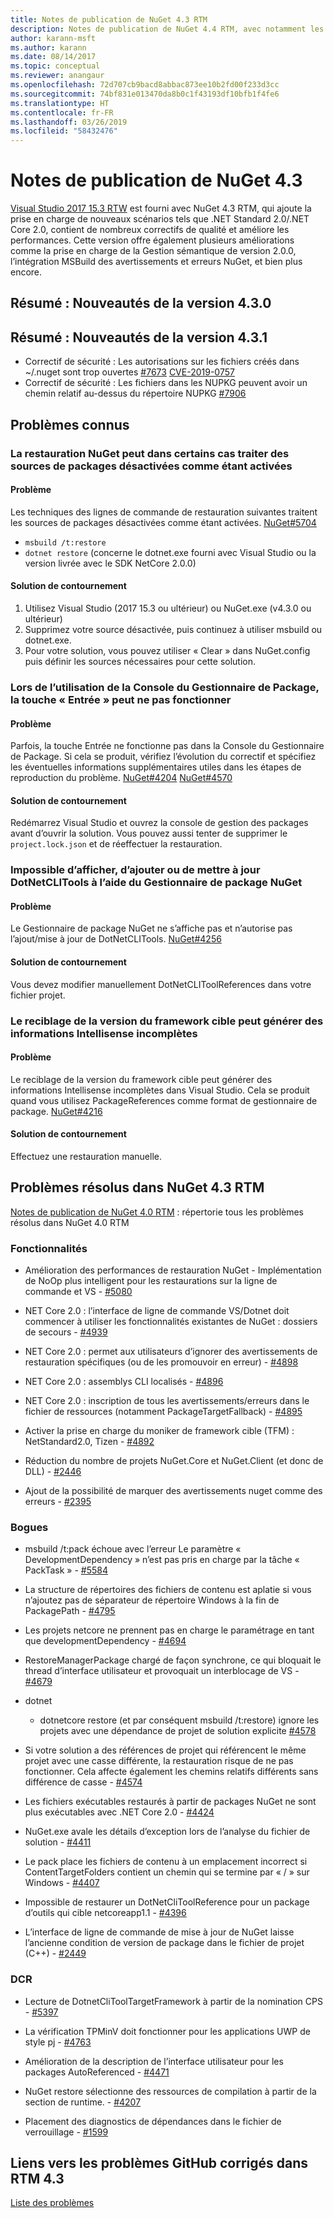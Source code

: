 ```yaml
---
title: Notes de publication de NuGet 4.3 RTM
description: Notes de publication de NuGet 4.4 RTM, avec notamment les problèmes connus, les correctifs de bogues, les fonctionnalités ajoutées et les DCR.
author: karann-msft
ms.author: karann
ms.date: 08/14/2017
ms.topic: conceptual
ms.reviewer: anangaur
ms.openlocfilehash: 72d707cb9bacd8abbac873ee10b2fd00f233d3cc
ms.sourcegitcommit: 74bf831e013470da8b0c1f43193df10bfb1f4fe6
ms.translationtype: HT
ms.contentlocale: fr-FR
ms.lasthandoff: 03/26/2019
ms.locfileid: "58432476"
---
```

# <a name="nuget-43-release-notes"></a>Notes de publication de NuGet 4.3

[Visual Studio 2017 15.3 RTW](https://www.visualstudio.com/news/releasenotes/vs2017-relnotes) est fourni avec NuGet 4.3 RTM, qui ajoute la prise en charge de nouveaux scénarios tels que .NET Standard 2.0/.NET Core 2.0, contient de nombreux correctifs de qualité et améliore les performances. Cette version offre également plusieurs améliorations comme la prise en charge de la Gestion sémantique de version 2.0.0, l’intégration MSBuild des avertissements et erreurs NuGet, et bien plus encore.

## <a name="summary-whats-new-in-430"></a>Résumé : Nouveautés de la version 4.3.0

## <a name="summary-whats-new-in-431"></a>Résumé : Nouveautés de la version 4.3.1

* Correctif de sécurité : Les autorisations sur les fichiers créés dans ~/.nuget sont trop ouvertes [#7673](https://github.com/NuGet/Home/issues/7673) [CVE-2019-0757](https://portal.msrc.microsoft.com/en-us/security-guidance/advisory/CVE-2019-0757)
* Correctif de sécurité : Les fichiers dans les NUPKG peuvent avoir un chemin relatif au-dessus du répertoire NUPKG [#7906](https://github.com/NuGet/Home/issues/7906)

## <a name="known-issues"></a>Problèmes connus

### <a name="nuget-restore-may-treat-disabled-package-sources-as-enabled-in-some-cases"></a>La restauration NuGet peut dans certains cas traiter des sources de packages désactivées comme étant activées

#### <a name="issue"></a>Problème

Les techniques des lignes de commande de restauration suivantes traitent les sources de packages désactivées comme étant activées. [NuGet#5704](https://github.com/NuGet/Home/issues/5704)
- `msbuild /t:restore`
- `dotnet restore` (concerne le dotnet.exe fourni avec Visual Studio ou la version livrée avec le SDK NetCore 2.0.0)

#### <a name="workaround"></a>Solution de contournement

1. Utilisez Visual Studio (2017 15.3 ou ultérieur) ou NuGet.exe (v4.3.0 ou ultérieur)
1. Supprimez votre source désactivée, puis continuez à utiliser msbuild ou dotnet.exe.
1. Pour votre solution, vous pouvez utiliser « Clear » dans NuGet.config puis définir les sources nécessaires pour cette solution.

### <a name="while-using-package-manager-console-enter-key-may-not-work"></a>Lors de l’utilisation de la Console du Gestionnaire de Package, la touche « Entrée » peut ne pas fonctionner

#### <a name="issue"></a>Problème

Parfois, la touche Entrée ne fonctionne pas dans la Console du Gestionnaire de Package. Si cela se produit, vérifiez l’évolution du correctif et spécifiez les éventuelles informations supplémentaires utiles dans les étapes de reproduction du problème. [NuGet#4204](https://github.com/NuGet/Home/issues/4204) [NuGet#4570](https://github.com/NuGet/Home/issues/4570)

#### <a name="workaround"></a>Solution de contournement

Redémarrez Visual Studio et ouvrez la console de gestion des packages avant d’ouvrir la solution. Vous pouvez aussi tenter de supprimer le `project.lock.json` et de réeffectuer la restauration.

### <a name="you-are-unable-to-view-add-or-update-dotnetclitools-using-nuget-package-manager"></a>Impossible d’afficher, d’ajouter ou de mettre à jour DotNetCLITools à l’aide du Gestionnaire de package NuGet

#### <a name="issue"></a>Problème

Le Gestionnaire de package NuGet ne s’affiche pas et n’autorise pas l’ajout/mise à jour de DotNetCLITools. [NuGet#4256](https://github.com/NuGet/Home/issues/4256)

#### <a name="workaround"></a>Solution de contournement

Vous devez modifier manuellement DotNetCLIToolReferences dans votre fichier projet.

### <a name="retargeting-target-framework-version-may-lead-to-incomplete-intellisense"></a>Le reciblage de la version du framework cible peut générer des informations Intellisense incomplètes

#### <a name="issue"></a>Problème

Le reciblage de la version du framework cible peut générer des informations Intellisense incomplètes dans Visual Studio. Cela se produit quand vous utilisez PackageReferences comme format de gestionnaire de package. [NuGet#4216](https://github.com/NuGet/Home/issues/4216)

#### <a name="workaround"></a>Solution de contournement

Effectuez une restauration manuelle.

## <a name="issues-fixed-in-nuget-43-rtm-timeframe"></a>Problèmes résolus dans NuGet 4.3 RTM

[Notes de publication de NuGet 4.0 RTM](../release-notes/nuget-4.0-RTM.md) : répertorie tous les problèmes résolus dans NuGet 4.0 RTM

### <a name="features"></a>Fonctionnalités

- Amélioration des performances de restauration NuGet - Implémentation de NoOp plus intelligent pour les restaurations sur la ligne de commande et VS - [#5080](https://github.com/NuGet/Home/issues/5080)

- NET Core 2.0 : l’interface de ligne de commande VS/Dotnet doit commencer à utiliser les fonctionnalités existantes de NuGet : dossiers de secours - [#4939](https://github.com/NuGet/Home/issues/4939)

- NET Core 2.0 : permet aux utilisateurs d’ignorer des avertissements de restauration spécifiques (ou de les promouvoir en erreur) - [#4898](https://github.com/NuGet/Home/issues/4898)

- NET Core 2.0 : assemblys CLI localisés - [#4896](https://github.com/NuGet/Home/issues/4896)

- NET Core 2.0 : inscription de tous les avertissements/erreurs dans le fichier de ressources (notamment PackageTargetFallback) - [#4895](https://github.com/NuGet/Home/issues/4895)

- Activer la prise en charge du moniker de framework cible (TFM) : NetStandard2.0, Tizen - [#4892](https://github.com/NuGet/Home/issues/4892)

- Réduction du nombre de projets NuGet.Core et NuGet.Client (et donc de DLL) - [#2446](https://github.com/NuGet/Home/issues/2446)

- Ajout de la possibilité de marquer des avertissements nuget comme des erreurs - [#2395](https://github.com/NuGet/Home/issues/2395)

### <a name="bugs"></a>Bogues

- msbuild /t:pack échoue avec l’erreur Le paramètre « DevelopmentDependency » n’est pas pris en charge par la tâche « PackTask » - [#5584](https://github.com/NuGet/Home/issues/5584)

- La structure de répertoires des fichiers de contenu est aplatie si vous n’ajoutez pas de séparateur de répertoire Windows à la fin de PackagePath - [#4795](https://github.com/NuGet/Home/issues/4795)

- Les projets netcore ne prennent pas en charge le paramétrage en tant que developmentDependency - [#4694](https://github.com/NuGet/Home/issues/4694)

- RestoreManagerPackage chargé de façon synchrone, ce qui bloquait le thread d’interface utilisateur et provoquait un interblocage de VS - [#4679](https://github.com/NuGet/Home/issues/4679)

- dotnet
  - dotnetcore restore (et par conséquent msbuild /t:restore) ignore les projets avec une dépendance de projet de solution explicite [#4578](https://github.com/NuGet/Home/issues/4578)

- Si votre solution a des références de projet qui référencent le même projet avec une casse différente, la restauration risque de ne pas fonctionner. Cela affecte également les chemins relatifs différents sans différence de casse - [#4574](https://github.com/NuGet/Home/issues/4574)

- Les fichiers exécutables restaurés à partir de packages NuGet ne sont plus exécutables avec .NET Core 2.0 - [#4424](https://github.com/NuGet/Home/issues/4424)

- NuGet.exe avale les détails d’exception lors de l’analyse du fichier de solution - [#4411](https://github.com/NuGet/Home/issues/4411)

- Le pack place les fichiers de contenu à un emplacement incorrect si ContentTargetFolders contient un chemin qui se termine par « / » sur Windows - [#4407](https://github.com/NuGet/Home/issues/4407)

- Impossible de restaurer un DotNetCliToolReference pour un package d’outils qui cible netcoreapp1.1 - [#4396](https://github.com/NuGet/Home/issues/4396)

- L’interface de ligne de commande de mise à jour de NuGet laisse l’ancienne condition de version de package dans le fichier de projet (C++) - [#2449](https://github.com/NuGet/Home/issues/2449)

### <a name="dcrs"></a>DCR

- Lecture de DotnetCliToolTargetFramework à partir de la nomination CPS - [#5397](https://github.com/NuGet/Home/issues/5397)

- La vérification TPMinV doit fonctionner pour les applications UWP de style pj - [#4763](https://github.com/NuGet/Home/issues/4763)

- Amélioration de la description de l’interface utilisateur pour les packages AutoReferenced - [#4471](https://github.com/NuGet/Home/issues/4471)

- NuGet restore sélectionne des ressources de compilation à partir de la section de runtime. - [#4207](https://github.com/NuGet/Home/issues/4207)

- Placement des diagnostics de dépendances dans le fichier de verrouillage - [#1599](https://github.com/NuGet/Home/issues/1599)

## <a name="links-to-github-issues-fixed-in-43-rtm"></a>Liens vers les problèmes GitHub corrigés dans RTM 4.3

[Liste des problèmes](https://github.com/NuGet/Home/issues?q=is%3Aissue+is%3Aclosed+milestone%3A%224.3")
